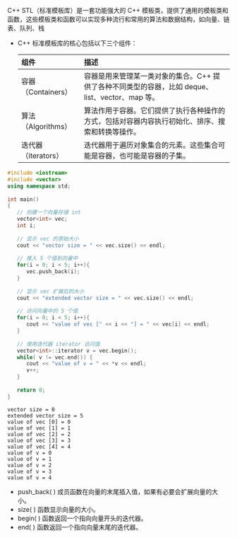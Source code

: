 C++ STL（标准模板库）是一套功能强大的 C++ 模板类，提供了通用的模板类和函数，这些模板类和函数可以实现多种流行和常用的算法和数据结构，如向量、链表、队列、栈

- C++ 标准模板库的核心包括以下三个组件：

  | 组件                | 描述                                                         |
  | :------------------ | :----------------------------------------------------------- |
  | 容器（Containers）  | 容器是用来管理某一类对象的集合。C++ 提供了各种不同类型的容器，比如 deque、list、vector、map 等。 |
  | 算法（Algorithms）  | 算法作用于容器。它们提供了执行各种操作的方式，包括对容器内容执行初始化、排序、搜索和转换等操作。 |
  | 迭代器（iterators） | 迭代器用于遍历对象集合的元素。这些集合可能是容器，也可能是容器的子集。 |



```c++
#include <iostream>
#include <vector>
using namespace std;
 
int main()
{
   // 创建一个向量存储 int
   vector<int> vec; 
   int i;
 
   // 显示 vec 的原始大小
   cout << "vector size = " << vec.size() << endl;
 
   // 推入 5 个值到向量中
   for(i = 0; i < 5; i++){
      vec.push_back(i);
   }
 
   // 显示 vec 扩展后的大小
   cout << "extended vector size = " << vec.size() << endl;
 
   // 访问向量中的 5 个值
   for(i = 0; i < 5; i++){
      cout << "value of vec [" << i << "] = " << vec[i] << endl;
   }
 
   // 使用迭代器 iterator 访问值
   vector<int>::iterator v = vec.begin();
   while( v != vec.end()) {
      cout << "value of v = " << *v << endl;
      v++;
   }
 
   return 0;
}
```

```
vector size = 0
extended vector size = 5
value of vec [0] = 0
value of vec [1] = 1
value of vec [2] = 2
value of vec [3] = 3
value of vec [4] = 4
value of v = 0
value of v = 1
value of v = 2
value of v = 3
value of v = 4
```

- push_back( ) 成员函数在向量的末尾插入值，如果有必要会扩展向量的大小。
- size( ) 函数显示向量的大小。
- begin( ) 函数返回一个指向向量开头的迭代器。
- end( ) 函数返回一个指向向量末尾的迭代器。